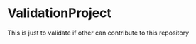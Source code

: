 ValidationProject
=================

This is just to validate if other can contribute to this repository
